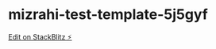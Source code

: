 # mizrahi-test-template-5j5gyf

[Edit on StackBlitz ⚡️](https://stackblitz.com/edit/mizrahi-test-template-5j5gyf)
